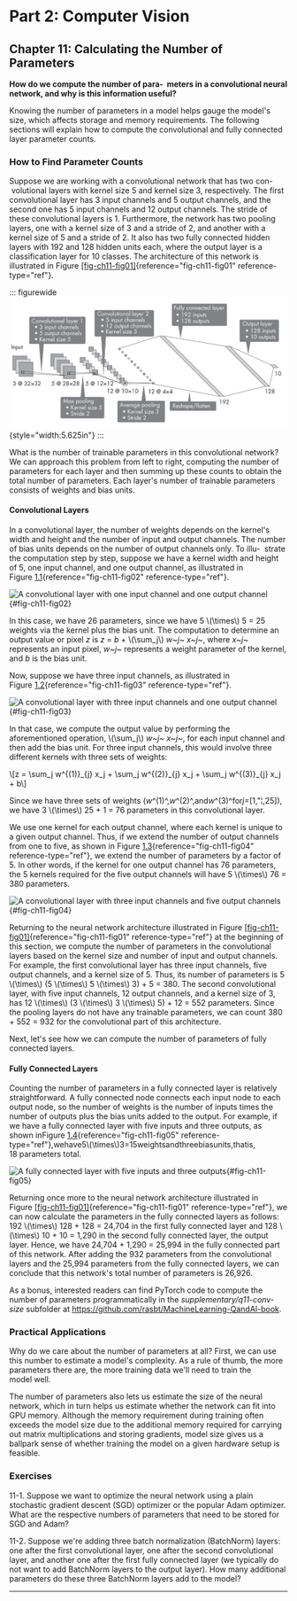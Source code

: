 







# Part 2: Computer Vision
[](#part-2-computer-vision)

## Chapter 11: Calculating the Number of Parameters
[](#chapter-11-calculating-the-number-of-parameters)



**How do we compute the number of para-  meters in a convolutional
neural network, and why is this information useful?**

Knowing the number of parameters in a model helps gauge the model's
size, which affects storage and memory requirements. The following
sections will explain how to compute the convolutional and fully
connected layer parameter counts.

### How to Find Parameter Counts
[](#how-to-find-parameter-counts)

Suppose we are working with a convolutional network that has two con-
 volutional layers with kernel size 5 and kernel size 3, respectively.
The first convolutional layer has 3 input channels and 5 output
channels, and the second one has 5 input channels and 12 output
channels. The stride of these convolutional layers is 1. Furthermore,
the network has two pooling layers, one with a kernel size of 3 and a
stride of 2, and another with a kernel size of 5 and a stride of 2. It
also has two fully connected hidden layers with 192 and 128 hidden units
each, where the output layer is a classification layer for 10 classes.
The architecture of this network is illustrated in
Figure [\[fig-ch11-fig01\]](#fig-ch11-fig01){reference="fig-ch11-fig01"
reference-type="ref"}.

::: figurewide
![image](../images/ch11-fig01.png){style="width:5.625in"}
:::

What is the number of trainable parameters in this convolutional
network? We can approach this problem from left to right, computing the
number of parameters for each layer and then summing up these counts to
obtain the total number of parameters. Each layer's number of
trainable parameters consists of weights and bias units.

#### Convolutional Layers
[](#convolutional-layers)

In a convolutional layer, the number of weights depends on the
kernel's width and height and the number of input and output channels.
The number of bias units depends on the number of output channels only.
To illu-  strate the computation step by step, suppose we have a kernel
width and height of 5, one input channel, and one output channel, as
illustrated in Figure [1.1](#fig-ch11-fig02){reference="fig-ch11-fig02"
reference-type="ref"}.

![A convolutional layer with one input\
channel and one output
channel](../images/ch11-fig02.png){#fig-ch11-fig02}

In this case, we have 26 parameters, since we have 5 \\(\\times\\) 5 =
25 weights via the kernel plus the bias unit. The computation to
determine an output value or pixel *z* is *z* = *b* + \\(\\sum_j\\)
*w~j~* *x~j~*, where *x~j~* represents an input pixel, *w~j~* represents
a weight parameter of the kernel, and *b* is the bias unit.

Now, suppose we have three input channels, as illustrated in
Figure [1.2](#fig-ch11-fig03){reference="fig-ch11-fig03"
reference-type="ref"}.

![A convolutional layer with three\
input channels and one output
channel](../images/ch11-fig03.png){#fig-ch11-fig03}

In that case, we compute the output value by performing the
aforementioned operation, \\(\\sum_j\\) *w~j~ x~j~*, for each input
channel and then add the bias unit. For three input channels, this would
involve three different kernels with three sets of weights:

\\\[z = \\sum_j w\^{(1)}\_{j} x_j + \\sum_j w\^{(2)}\_{j} x_j + \\sum_j
w\^{(3)}\_{j} x_j + b\\\]

Since we have three sets of weights
(*w*^(1)^,*w*^(2)^,and*w*^(3)^for*j*=\[1,"¦,25\]), we have 3
\\(\\times\\) 25 + 1 = 76 parameters in this convolutional layer.

We use one kernel for each output channel, where each kernel is unique
to a given output channel. Thus, if we extend the number of output
channels from one to five, as shown in
Figure [1.3](#fig-ch11-fig04){reference="fig-ch11-fig04"
reference-type="ref"}, we extend the number of parameters by a factor of
5. In other words, if the kernel for one output channel has 76
parameters, the 5 kernels required for the five output channels will
have 5 \\(\\times\\) 76 = 380 parameters.

![A convolutional layer with three input channels\
and five output channels](../images/ch11-fig04.png){#fig-ch11-fig04}

Returning to the neural network architecture illustrated in
Figure [\[fig-ch11-fig01\]](#fig-ch11-fig01){reference="fig-ch11-fig01"
reference-type="ref"} at the beginning of this section, we compute the
number of parameters in the convolutional layers based on the kernel
size and number of input and output channels. For example, the first
convolutional layer has three input channels, five output channels, and
a kernel size of 5. Thus, its number of parameters is 5 \\(\\times\\) (5
\\(\\times\\) 5 \\(\\times\\) 3) + 5 = 380. The second convolutional
layer, with five input channels, 12 output channels, and a kernel size
of 3, has 12 \\(\\times\\) (3 \\(\\times\\) 3 \\(\\times\\) 5) + 12 =
552 parameters. Since the pooling layers do not have any trainable
parameters, we can count 380 + 552 = 932 for the convolutional part of
this architecture.

Next, let's see how we can compute the number of parameters of fully
connected layers.

#### Fully Connected Layers
[](#fully-connected-layers)

Counting the number of parameters in a fully connected layer is
relatively straightforward. A fully connected node connects each input
node to each output node, so the number of weights is the number of
inputs times the number of outputs plus the bias units added to the
output. For example, if we have a fully connected layer with five inputs
and three outputs, as shown
inFigure [1.4](#fig-ch11-fig05){reference="fig-ch11-fig05"
reference-type="ref"},wehave5\\(\\times\\)3=15weightsandthreebiasunits,thatis,
18 parameters total.

![A fully connected layer\
with five inputs and three
outputs](../images/ch11-fig05.png){#fig-ch11-fig05}

Returning once more to the neural network architecture illustrated in
Figure [\[fig-ch11-fig01\]](#fig-ch11-fig01){reference="fig-ch11-fig01"
reference-type="ref"}, we can now calculate the parameters in the fully
connected layers as follows: 192 \\(\\times\\) 128 + 128 = 24,704 in the
first fully connected layer and 128 \\(\\times\\) 10 + 10 = 1,290 in the
second fully connected layer, the output layer. Hence, we have 24,704 +
1,290 = 25,994 in the fully connected part of this network. After adding
the 932 parameters from the convolutional layers and the 25,994
parameters from the fully connected layers, we can conclude that this
network's total number of parameters is 26,926.

As a bonus, interested readers can find PyTorch code to compute the
number of parameters programmatically in the
*supplementary/q11-conv-size* subfolder at
<https://github.com/rasbt/MachineLearning-QandAI-book>.

### Practical Applications
[](#practical-applications)

Why do we care about the number of parameters at all? First, we can use
this number to estimate a model's complexity. As a rule of thumb, the
more parameters there are, the more training data we'll need to train
the model well.

The number of parameters also lets us estimate the size of the neural
network, which in turn helps us estimate whether the network can fit
into GPU memory. Although the memory requirement during training often
exceeds the model size due to the additional memory required for
carrying out matrix multiplications and storing gradients, model size
gives us a ballpark sense of whether training the model on a given
hardware setup is feasible.

### Exercises
[](#exercises)

11-1. Suppose we want to optimize the neural network using a plain
stochastic gradient descent (SGD) optimizer or the popular Adam
optimizer. What are the respective numbers of parameters that need to be
stored for SGD and Adam?

11-2. Suppose we're adding three batch normalization (BatchNorm)
layers: one after the first convolutional layer, one after the second
convolutional layer, and another one after the first fully connected
layer (we typically do not want to add BatchNorm layers to the output
layer). How many additional parameters do these three BatchNorm layers
add to the model?


------------------------------------------------------------------------

